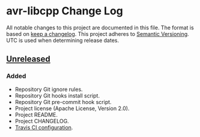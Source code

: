 # avr-libcpp Change Log
All notable changes to this project are documented in this file.
The format is based on [keep a changelog](https://keepachangelog.com/en/1.0.0/).
This project adheres to [Semantic Versioning](https://semver.org/).
UTC is used when determining release dates.

## [Unreleased](https://github.com/apcountryman/avr-libcpp/compare/master...develop)
### Added
- Repository Git ignore rules.
- Repository Git hooks install script.
- Repository Git pre-commit hook script.
- Project license (Apache License, Version 2.0).
- Project README.
- Project CHANGELOG.
- [Travis CI configuration](https://github.com/apcountryman/avr-libcpp/issues/1).

